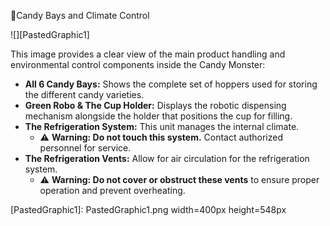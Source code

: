Candy Bays and Climate Control

![][PastedGraphic1]

This image provides a clear view of the main product handling and environmental control components inside the Candy Monster:

* **All 6 Candy Bays:** Shows the complete set of hoppers used for storing the different candy varieties.
* **Green Robo & The Cup Holder:** Displays the robotic dispensing mechanism alongside the holder that positions the cup for filling.
* **The Refrigeration System:** This unit manages the internal climate. 
    * ⚠️ **Warning: Do not touch this system.** Contact authorized personnel for service.
* **The Refrigeration Vents:** Allow for air circulation for the refrigeration system. 
    * ⚠️ **Warning: Do not cover or obstruct these vents** to ensure proper operation and prevent overheating.

[PastedGraphic1]: PastedGraphic1.png width=400px height=548px